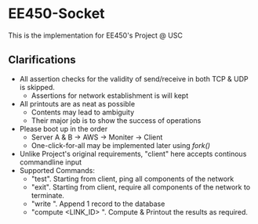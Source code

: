 # EE450-Socket
This is the implementation for EE450's Project @ USC

## Clarifications
- All assertion checks for the validity of send/receive in both TCP & UDP is skipped.
  - Assertions for network establishment is will kept
- All printouts are as neat as possible
  - Contents may lead to ambiguity
  - Their major job is to show the success of operations
- Please boot up in the order
  - Server A & B -> AWS -> Moniter -> Client
  - One-click-for-all may be implemented later using *fork()*
- Unlike Project's original requirements, "client" here accepts continous commandline input
- Supported Commands:
  - "test". Starting from client, ping all components of the network
  - "exit". Starting from client, require all components of the network to terminate.
  - "write <BW> <LENGTH> <VELOCITY> <NOISEPOWER>". Append 1 record to the database
  - "compute <LINK_ID> <SIZE> <SIGNALPOWER>". Compute & Printout the results as required.
